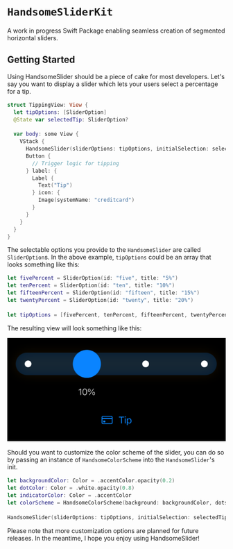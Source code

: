 # ``HandsomeSliderKit``

A work in progress Swift Package enabling seamless creation of segmented horizontal sliders. 

## Getting Started

Using HandsomeSlider should be a piece of cake for most developers. 
Let's say you want to display a slider which lets your users select a percentage for a tip. 

```swift
struct TippingView: View {
  let tipOptions: [SliderOption]
  @State var selectedTip: SliderOption?

  var body: some View {
    VStack {
      HandsomeSlider(sliderOptions: tipOptions, initialSelection: selectedTip)
      Button {
        // Trigger logic for tipping
      } label: {
        Label {
          Text("Tip")
        } icon: {
          Image(systemName: "creditcard")
        }
      }
    }
  }
}
```

The selectable options you provide to the `HandsomeSlider` are called `SliderOption`s. 
In the above example, `tipOptions` could be an array that looks something like this:

```swift
let fivePercent = SliderOption(id: "five", title: "5%")
let tenPercent = SliderOption(id: "ten", title: "10%")
let fifteenPercent = SliderOption(id: "fifteen", title: "15%")
let twentyPercent = SliderOption(id: "twenty", title: "20%")

let tipOptions = [fivePercent, tenPercent, fifteenPercent, twentyPercent]
```

The resulting view will look something like this:

![SliderExample](https://github.com/antonmartinsson/HandsomeSlider/blob/main/Sources/HandsomeSliderKit/HandsomeSliderKit.docc/Resources/SliderExample.png)

Should you want to customize the color scheme of the slider, you can do so by passing an instance of `HandsomeColorScheme` into the `HandsomeSlider`'s init.

```swift
let backgroundColor: Color = .accentColor.opacity(0.2)
let dotColor: Color = .white.opacity(0.8)
let indicatorColor: Color = .accentColor
let colorScheme = HandsomeColorScheme(background: backgroundColor, dots: dotColor, indicator: indicatorColor)

HandsomeSlider(sliderOptions: tipOptions, initialSelection: selectedTip, colorScheme: colorScheme)
```

Please note that more customization options are planned for future releases. In the meantime, I hope you enjoy using HandsomeSlider! 
